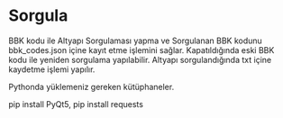 # Sorgula
BBK kodu ile Altyapı Sorgulaması yapma ve Sorgulanan BBK kodunu bbk_codes.json içine kayıt etme işlemini sağlar. Kapatıldığında eski BBK kodu ile yeniden sorgulama yapılabilir. Altyapı sorgulandığında txt içine kaydetme işlemi yapılır.

Pythonda yüklemeniz gereken kütüphaneler.

pip install PyQt5,
pip install requests
